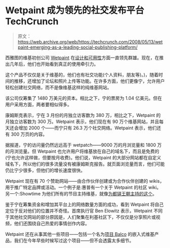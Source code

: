 # Wetpaint 成为领先的社交发布平台 TechCrunch

> 原文：<https://web.archive.org/web/https://techcrunch.com/2008/05/13/wetpaint-emerging-as-a-leading-social-publishing-platform/>

 [](https://web.archive.org/web/20221006084624/http://www.crunchbase.com/company/wetpaint) 西雅图的维基初创公司 [Wetpaint](https://web.archive.org/web/20221006084624/http://www.wetpaint.com/) 在[设计和可用性](https://web.archive.org/web/20221006084624/http://www.beta.techcrunch.com/2006/06/18/wetpaint-launches-wikis-evolve/)方面一直领先群雄。现在，在推出几年后，他们也开始看到真正的使用牵引力。

这个产品不仅仅是关于维基的，他们也有社交功能(个人资料，朋友等)。)，随着时间的推移，还增加了论坛和照片上传等功能。在许多方面，他们更像宁，允许用户轻松创建社交网络，而不是像维基这样的纯维基网站。

该公司仅筹集了 1480 万美元的资本。相比之下，宁的票房为 1.04 亿美元。但在用户采用方面，两者要相似得多。

康姆斯克表示，宁在 3 月份的月独立访客数为 380 万，相比之下，Wetpaint 的月独立访客数为 300 万。Wetpaint 表示，他们现在有 90 万个维基网站，并且每天还会增加 2000 个——而宁只有 26.3 万个社交网络。Wetpaint 表示，他们还有 300 万页的内容。

据报道，宁的访问量仍然远远高于 wetpatch——9000 万的月浏览量和 1800 万的月浏览量。但 Wetpaint 也允许用户将维基放在自己的域名下，而且是免费的(宁也允许这样做，但要按月收费)。他们说，Wetpaint 的大部分网站都在自定义域名下，所以他们的很多流量没有被康姆斯克报告。就页面浏览量而言，他们可能仍比宁少很多，但他们的增长速度很快。

 Wetpaint 现在有 70 个赞助网站——由合作伙伴创建或为合作伙伴创建的 wikis，用于推广特定品牌或活动。一个例子是:惠普有一个关于 Wetpaint 的社区 wiki。另一个:Showtime 为他们所有的节目主持维基，就像[为都铎王朝主持的这个](https://web.archive.org/web/20221006084624/http://tudorswiki.sho.com/)。

鉴于宁在筹集资金和增加其平台上的网络数量方面的成功，看到 Wetpaint 将自己定位于反对他们的位置并不奇怪。首席执行官 Ben Elowitz 表示，Wetpaint 不同于其他社交网站的部分原因是，人们聚集在利基社区下，不仅仅是分享照片或视频，他们还围绕自己热爱的事情创作内容。

Wetpaint 还在从事其他一些项目——包括一个名为[项目 Balco](https://web.archive.org/web/20221006084624/http://www.beta.techcrunch.com/2008/03/31/wetpaint-preparing-embeddable-wiki-product-called-balco/) 的嵌入式维基产品，我们在今年早些时候写过这个项目——但不会透露太多细节。